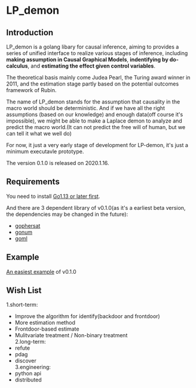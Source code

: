 # LP_demon

## Introduction

LP_demon is a golang libary for causal inference, aiming to provides a series of unified interface to realize various stages of inference, including **making assumption in Causal Graphical Models**, **indentifying by do-calculus**, and **estimating the effect given control variables**.

The theoretical basis mainly come Judea Pearl, the Turing award winner in 2011, and the estimation stage partly based on the potential outcomes framework of Rubin.

The name of LP_demon stands for the assumption that causality in the macro world should be deterministic. And if we have all the right assumptions (based on our knowledge) and enough data(off course it's impossible), we might be able to make a Laplace demon to analyze and predict the macro world.(It can not predict the free will of human, but we can tell it what we well do)

For now, it just a very early stage of development for LP-demon, it's just a minimum executavle prototype.

The version 0.1.0 is released on 2020.1.16.

## Requirements

You need to install [Go1.13 or later first](https://golang.org/doc/install).

And there are 3 dependent library of  v0.1.0(as it's a earliest beta version, the dependencies may be changed in the future):

* [gophersat](https://github.com/crillab/gophersat)  
* [gonum](https://github.com/gonum/gonum)  
* [goml](https://github.com/cdipaolo/goml)

## Example 

[An easiest example](https://github.com/ustclhx/LP_demon/blob/master/example.go) of v0.1.0

## Wish List

1.short-term:  
* Improve the algorithm for identify(backdoor and frontdoor)
* More estimation method
* Frontdoor-based estimate
* Mulitvariate treatment / Non-binary treatment  
2.long-term:
* refute
* pdag
* discover  
3.engineering:  
* python api
* distributed

